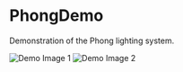 # PhongDemo
Demonstration of the Phong lighting system.

![Demo Image 1](https://user-images.githubusercontent.com/15223179/29738756-4c88c5b6-89e1-11e7-9568-ed0b5129561f.png)
![Demo Image 2](https://user-images.githubusercontent.com/15223179/29738759-6335fec8-89e1-11e7-83c9-970e44bff5ca.png)